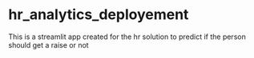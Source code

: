 # hr_analytics_deployement
This is a streamlit app created for the hr solution to predict if the person should get a raise or not 
